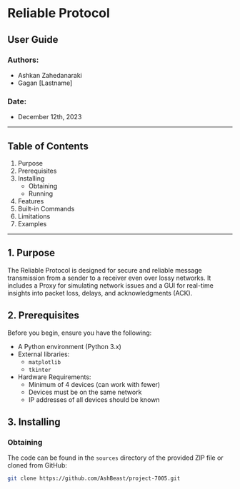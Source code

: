 # Reliable Protocol
## User Guide

### Authors:
- Ashkan Zahedanaraki
- Gagan [Lastname]

### Date:
- December 12th, 2023

---

## Table of Contents

1. Purpose
2. Prerequisites
3. Installing
   - Obtaining
   - Running
4. Features
5. Built-in Commands
6. Limitations
7. Examples

---

## 1. Purpose

The Reliable Protocol is designed for secure and reliable message transmission from a sender to a receiver even over lossy networks. It includes a Proxy for simulating network issues and a GUI for real-time insights into packet loss, delays, and acknowledgments (ACK).

## 2. Prerequisites

Before you begin, ensure you have the following:

- A Python environment (Python 3.x)
- External libraries:
  - `matplotlib`
  - `tkinter`
- Hardware Requirements:
  - Minimum of 4 devices (can work with fewer)
  - Devices must be on the same network
  - IP addresses of all devices should be known

## 3. Installing

### Obtaining

The code can be found in the `sources` directory of the provided ZIP file or cloned from GitHub:

```bash
git clone https://github.com/AshBeast/project-7005.git

